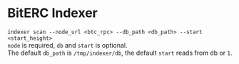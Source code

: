 # BitERC Indexer

`indexer scan --node_url <btc_rpc> --db_path <db_path> --start <start_height>`  
`node` is required, `db` and `start` is optional.  
The default `db_path` is `/tmp/indexer/db`, the default `start` reads from db or `1`.
